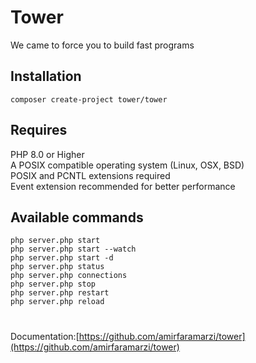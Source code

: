 # Tower

We came to force you to build fast programs

## Installation
```composer create-project tower/tower  ```  

## Requires
PHP 8.0 or Higher  
A POSIX compatible operating system (Linux, OSX, BSD)  
POSIX and PCNTL extensions required   
Event extension recommended for better performance



## Available commands
```php server.php start  ```  
```php server.php start --watch  ```  
```php server.php start -d  ```  
```php server.php status  ```  
```php server.php connections```  
```php server.php stop  ```  
```php server.php restart  ```  
```php server.php reload  ```

#
Documentation:[https://github.com/amirfaramarzi/tower](https://github.com/amirfaramarzi/tower)
